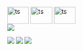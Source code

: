<div style="display: inline_block"><br>
   <img align="center" alt="ts" height="40" width="50" src="https://cdn.jsdelivr.net/gh/devicons/devicon@latest/icons/typescript/typescript-original.svg"">
   <link rel="stylesheet" type='text/css' href="https://cdn.jsdelivr.net/gh/devicons/devicon@latest/devicon.min.css" />
<img align="center" alt="ts" height="40" width="50" src="https://cdn.jsdelivr.net/gh/devicons/devicon@latest/icons/typescript/typescript-original.svg"">
<img align="center" alt="ts" height="40" width="50" src="https://cdn.jsdelivr.net/gh/devicons/devicon@latest/icons/typescript/typescript-original.svg"">


 
</div>

<div>
  <a href="https://instagram.com/lucas_vgb" target="_blank"><img src="https://img.shields.io/badge/-Instagram-%23E4405F?style=for-the-badge&logo=instagram&logoColor=white" target="_blank"></a>
   
 <a href="https://discord.gg/554102502052855860" target="_blank"><img src="https://img.shields.io/badge/Discord-7289DA?style=for-the-badge&logo=discord&logoColor=white" target="_blank"></a> 
  <a href = "mailto:pedromv2006@gmail.com"><img src="https://img.shields.io/badge/-Gmail-%23333?style=for-the-badge&logo=gmail&logoColor=white" target="_blank"></a>
 <a href="https://www.linkedin.com/in/lucas-galvão-b59074297/" target="_blank"><img src="https://img.shields.io/badge/-LinkedIn-%230077B5?style=for-the-badge&logo=linkedin&logoColor=white" target="_blank"></a> 

</div>
